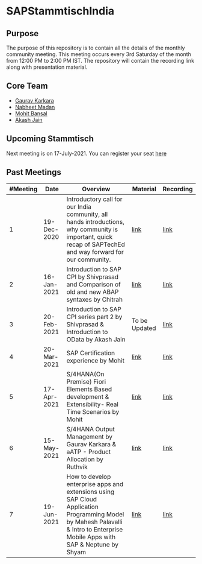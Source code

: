 # SAPStammtischIndia

## Purpose
The purpose of this repository is to contain all the details of the monthly community meeting. This meeting occurs every 3rd Saturday of the month from 12:00 PM to 2:00 PM IST. The repository will contain the recording link along with presentation material.


## Core Team
- [Gaurav Karkara](https://twitter.com/Gauravk817)
- [Nabheet Madan](https://twitter.com/nabheet)
- [Mohit Bansal](https://twitter.com/mohitbansalsap) 
- [Akash  Jain](https://www.linkedin.com/in/akashjainsap/)

## Upcoming Stammtisch
Next meeting is on 17-July-2021. You can register your seat [here](https://www.eventbrite.com/e/sap-stammtisch-india-meeting-8-tickets-163040593805)

## Past Meetings

| #Meeting  |  Date |Overview |Material|Recording|
|---|---|---|---|---|
|  1  | 19-Dec-2020  | Introductory call for our India community, all hands introductions, why community is important, quick recap of SAPTechEd and way forward for our community. |<a href="./Meeting 1 19-Dec-2020 Intro">link</a>|[link](https://youtu.be/ClCdgHXGlwU)
|  2  | 16-Jan-2021  | Introduction to SAP CPI by Shivprasad and Comparison of old and new ABAP syntaxes by Chitrah |<a href="./Meeting 2 16-Jan-2021 Intro to CPI and ABAP new syntax">link</a>|[link](https://www.youtube.com/watch?v=eZPCFT7z-wg&list=PLFPD0TdUpypkSmDF1Ll-fDIP7tSuXVfl5&index=6)
|  3  | 20-Feb-2021  | Introduction to SAP CPI series part 2 by Shivprasad & Introduction to OData by Akash Jain|To be Updated|[link](https://youtu.be/3yhQw-OFfL4)
|  4  | 20-Mar-2021  | SAP Certification experience by Mohit |<a href="./Meeting 4 20-Mar-2021 SAP Certification experience">link</a>|[link](https://youtu.be/kdW0HNdt1ok)
|  5  | 17-Apr-2021  | S/4HANA(On Premise) Fiori Elements Based development & Extensibility- Real Time Scenarios  by Mohit |<a href="./Meeting 5">link</a>|[link](https://youtu.be/5ycBhm9cH3o)
|  6  | 15-May-2021  | S/4HANA Output Management by Gaurav Karkara & aATP - Product Allocation by Ruthvik  |<a href="./Meeting 6">link</a>|[link](https://youtu.be/82CUQQ02VWA)
|  7  | 19-Jun-2021  | How to develop enterprise apps and extensions using SAP Cloud   Application Programming Model by Mahesh Palavalli & Intro to Enterprise Mobile Apps with SAP & Neptune by Shyam    |<a href="./Meeting 7">link</a>|[link](https://youtu.be/rOG34gft0Gg)

